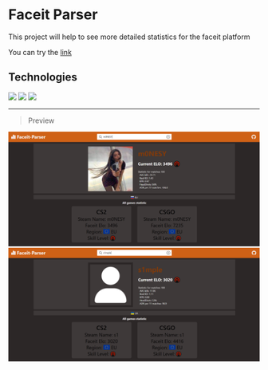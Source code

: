 # Faceit Parser

This project will help to see more detailed statistics for the faceit platform

You can try the [link](https://faceit-parser.vercel.app/)

## Technologies

<p align="left">
<a><img style="width: 56px" src="https://cdn4.iconfinder.com/data/icons/redis-2/1451/Untitled-2-512.png" /></a>
<a><img style="width: 56px" src="https://cdn4.iconfinder.com/data/icons/logos-and-brands/512/233_Node_Js_logo-256.png" /></a>
<a><img style="width: 56px" src="https://img.icons8.com/?size=100&id=kg46nzoJrmTR&format=png&color=000000" /></a>
</p>

---

> Preview

<img src="./assets/image2.png" />
<img src="./assets/image.png" />
